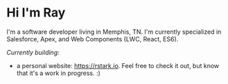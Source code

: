 # Hi I'm Ray

I'm a software developer living in Memphis, TN. I'm currently specialized in Salesforce, Apex, and Web Components (LWC, React, ES6). 

*Currently building:*
  - a personal website: https://rstark.io. Feel free to check it out, but know that it's a work in progress. :) 
  
